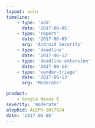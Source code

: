 ```yaml
---
layout: vuln
timeline:
    - type: 'add'
      date: '2017-06-05'
    - type: 'report'
      date: '2017-06-05'
      arg: 'Android Security'
    - type: 'deadline'
      date: '2017-06-12'
    - type: 'deadline-extension'
      date: '2017-08-14'
    - type: 'vendor-triage'
      date: '2017-06-13'
      arg: 'Moderate'

product:
    - Google Nexus 6
severity: 'moderate'     
alephid: ALEPH-2017024
date: '2017-06-05'    
---
```


